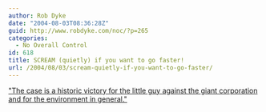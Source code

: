 ```yaml
---
author: Rob Dyke
date: "2004-08-03T08:36:28Z"
guid: http://www.robdyke.com/noc/?p=265
categories:
  - No Overall Control
id: 618
title: SCREAM (quietly) if you want to go faster!
url: /2004/08/03/scream-quietly-if-you-want-to-go-faster/
---
```

["The case is a historic victory for the little guy against the giant corporation and for the environment in general."](http://www.guardian.co.uk/uk_news/story/0,3604,1274717,00.html)